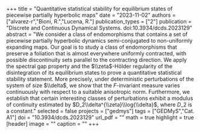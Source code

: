 +++
title = "Quantitative statistical stability for equilibrium states of piecewise partially hyperbolic maps"
date = "2023-11-02"
authors = ["alvarez-r","Bioni, R.","Lucena, R."]
publication_types = ["2"]
publication = "Discrete and Continuous Dynamical Systems. doi:10.3934/dcds.2023129"
abstract = "We consider a class of endomorphisms that contains a set of piecewise partially hyperbolic dynamics semi-conjugated to non-uniformly expanding maps. Our goal is to study a class of endomorphisms that preserve a foliation that is almost everywhere uniformly contracted, with possible discontinuity sets parallel to the contracting direction. We apply the spectral gap property and the $\\zeta$-Hölder regularity of the disintegration of its equilibrium states to prove a quantitative statistical stability statement. More precisely, under deterministic perturbations of the system of size $\\delta$, we show that the $F$-invariant measure varies continuously with respect to a suitable anisotropic norm. Furthermore, we establish that certain interesting classes of perturbations exhibit a modulus of continuity estimated by $D_2\\delta^{\\zeta}\\log{\\delta}$, where $D\_2$ is a constant."
selected = false
projects = ["gedmys"]
tags = ["GEDMyS","Cat. A1"]
doi = "10.3934/dcds.2023129"
url_pdf = ""
math = true
highlight = true
[header]
image = ""
caption = ""
+++
